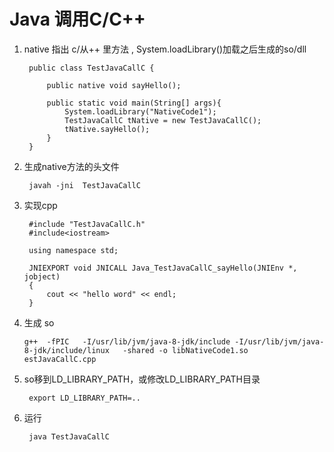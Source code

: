 # Java 调用C/C++


1. native 指出 c/从++ 里方法 , System.loadLibrary()加载之后生成的so/dll


        public class TestJavaCallC {

            public native void sayHello();

            public static void main(String[] args){
                System.loadLibrary("NativeCode1");
                TestJavaCallC tNative = new TestJavaCallC();
                tNative.sayHello();
            }
        }


2. 生成native方法的头文件

        javah -jni  TestJavaCallC 


3. 实现cpp



        #include "TestJavaCallC.h"
        #include<iostream>

        using namespace std;

        JNIEXPORT void JNICALL Java_TestJavaCallC_sayHello(JNIEnv *, jobject)
        {
            cout << "hello word" << endl;
        }

4. 生成 so


       g++  -fPIC   -I/usr/lib/jvm/java-8-jdk/include -I/usr/lib/jvm/java-8-jdk/include/linux   -shared -o libNativeCode1.so  estJavaCallC.cpp



5. so移到LD_LIBRARY_PATH，或修改LD_LIBRARY_PATH目录


        export LD_LIBRARY_PATH=..

6. 运行

        java TestJavaCallC  
